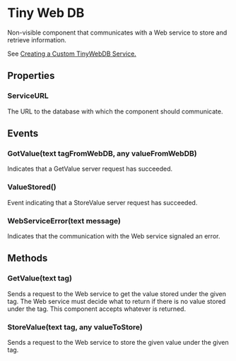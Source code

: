 # Tiny Web DB

Non-visible component that communicates with a Web service to store and retrieve information.

See [Creating a Custom TinyWebDB Service.](http://ai2.appinventor.mit.edu/reference/other/tinywebdb.html)

## Properties

### ServiceURL

The URL to the database with which the component should communicate.

## Events

### GotValue\(text tagFromWebDB, any valueFromWebDB\)

Indicates that a GetValue server request has succeeded.

### ValueStored\(\)

Event indicating that a StoreValue server request has succeeded.

### WebServiceError\(text message\)

Indicates that the communication with the Web service signaled an error.

## Methods

### GetValue\(text tag\)

Sends a request to the Web service to get the value stored under the given tag. The Web service must decide what to return if there is no value stored under the tag. This component accepts whatever is returned.

### StoreValue\(text tag, any valueToStore\)

Sends a request to the Web service to store the given value under the given tag.

